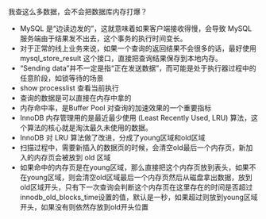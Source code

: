 我查这么多数据，会不会把数据库内存打爆？

- MySQL 是“边读边发的”，这就意味着如果客户端接收得慢，会导致 MySQL 服务端由于结果发不出去，这个事务的执行时间变长。
- 对于正常的线上业务来说，如果一个查询的返回结果不会很多的话，最好使用 mysql_store_result 这个接口，直接把查询结果保存到本地内存。
- “Sending data”并不一定是指“正在发送数据”，而可能是处于执行器过程中的任意阶段，如锁等待的场景
- show processlist 查看当前执行
- 查询的数据是可以直接在内存中拿的
- 内存命中率，是Buffer Pool 对查询的加速效果的一个重要指标
- InnoDB 内存管理用的是最近最少使用 (Least Recently Used, LRU) 算法，这个算法的核心就是淘汰最久未使用的数据。
- InnoDB 对 LRU 算法做了改进，分成了young区域和old区域
- 扫描过程中，需要新插入的数据页的时候，会清空old最后一个内存页，新加入的内存页会被放到 old 区域 
- 如果命中的内存页是在young区域，那么直接把这个内存页放到表头，如果不在young区域，则会清空old区域最后一个内存页然后从磁盘拿出数据，放到old区域开头，只有下一次查询会判断这个内存页在这里存在的时间是否超过innodb_old_blocks_time设置的值，默认是一秒，如果超过则放到young区域开头，如果没有则依然存放到old开头位置
